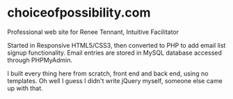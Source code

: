 # choiceofpossibility.com
Professional web site for Renee Tennant, Intuitive Facilitator

Started in Responsive HTML5/CSS3, then converted to PHP to add email list signup functionality. Email entries are stored in MySQL database accessed through PHPMyAdmin.

I built every thing here from scratch, front end and back end, using no templates. Oh well I guess I didn't write jQuery myself, someone else came up with that.
